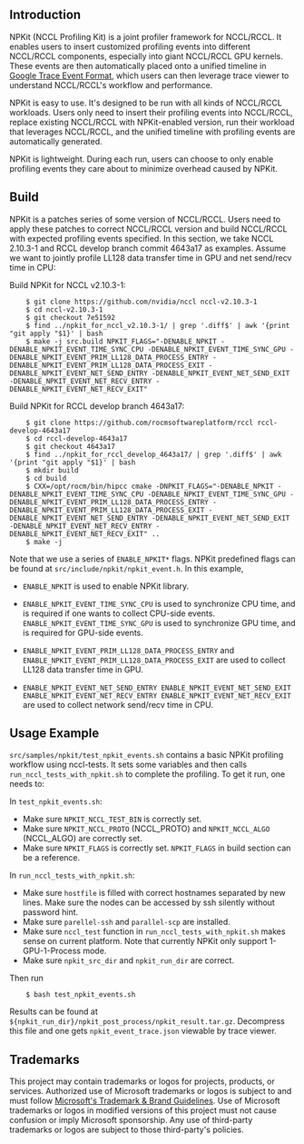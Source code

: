 ## Introduction

NPKit (NCCL Profiling Kit) is a joint profiler framework for NCCL/RCCL. It enables users to insert customized profiling events into different NCCL/RCCL components, especially into giant NCCL/RCCL GPU kernels. These events are then automatically placed onto a unified timeline in [Google Trace Event Format](https://docs.google.com/document/d/1CvAClvFfyA5R-PhYUmn5OOQtYMH4h6I0nSsKchNAySU/preview), which users can then leverage trace viewer to understand NCCL/RCCL's workflow and performance.

NPKit is easy to use. It's designed to be run with all kinds of NCCL/RCCL workloads. Users only need to insert their profiling events into NCCL/RCCL, replace existing NCCL/RCCL with NPKit-enabled version, run their workload that leverages NCCL/RCCL, and the unified timeline with profiling events are automatically generated.

NPKit is lightweight. During each run, users can choose to only enable profiling events they care about to minimize overhead caused by NPKit.

## Build

NPKit is a patches series of some version of NCCL/RCCL. Users need to apply these patches to correct NCCL/RCCL version and build NCCL/RCCL with expected profiling events specified. In this section, we take NCCL 2.10.3-1 and RCCL develop branch commit 4643a17 as examples. Assume we want to jointly profile LL128 data transfer time in GPU and net send/recv time in CPU:

Build NPKit for NCCL v2.10.3-1:

        $ git clone https://github.com/nvidia/nccl nccl-v2.10.3-1
        $ cd nccl-v2.10.3-1
        $ git checkout 7e51592
        $ find ../npkit_for_nccl_v2.10.3-1/ | grep '.diff$' | awk '{print "git apply "$1}' | bash
        $ make -j src.build NPKIT_FLAGS="-DENABLE_NPKIT -DENABLE_NPKIT_EVENT_TIME_SYNC_CPU -DENABLE_NPKIT_EVENT_TIME_SYNC_GPU -DENABLE_NPKIT_EVENT_PRIM_LL128_DATA_PROCESS_ENTRY -DENABLE_NPKIT_EVENT_PRIM_LL128_DATA_PROCESS_EXIT -DENABLE_NPKIT_EVENT_NET_SEND_ENTRY -DENABLE_NPKIT_EVENT_NET_SEND_EXIT -DENABLE_NPKIT_EVENT_NET_RECV_ENTRY -DENABLE_NPKIT_EVENT_NET_RECV_EXIT"

Build NPKit for RCCL develop branch 4643a17:

        $ git clone https://github.com/rocmsoftwareplatform/rccl rccl-develop-4643a17
        $ cd rccl-develop-4643a17
        $ git checkout 4643a17
        $ find ../npkit_for_rccl_develop_4643a17/ | grep '.diff$' | awk '{print "git apply "$1}' | bash
        $ mkdir build
        $ cd build
        $ CXX=/opt/rocm/bin/hipcc cmake -DNPKIT_FLAGS="-DENABLE_NPKIT -DENABLE_NPKIT_EVENT_TIME_SYNC_CPU -DENABLE_NPKIT_EVENT_TIME_SYNC_GPU -DENABLE_NPKIT_EVENT_PRIM_LL128_DATA_PROCESS_ENTRY -DENABLE_NPKIT_EVENT_PRIM_LL128_DATA_PROCESS_EXIT -DENABLE_NPKIT_EVENT_NET_SEND_ENTRY -DENABLE_NPKIT_EVENT_NET_SEND_EXIT -DENABLE_NPKIT_EVENT_NET_RECV_ENTRY -DENABLE_NPKIT_EVENT_NET_RECV_EXIT" ..
        $ make -j

Note that we use a series of `ENABLE_NPKIT*` flags. NPKit predefined flags can be found at `src/include/npkit/npkit_event.h`. In this example,

* `ENABLE_NPKIT` is used to enable NPKit library.

* `ENABLE_NPKIT_EVENT_TIME_SYNC_CPU` is used to synchronize CPU time, and is required if one wants to collect CPU-side events. `ENABLE_NPKIT_EVENT_TIME_SYNC_GPU` is used to synchronize GPU time, and is required for GPU-side events.

* `ENABLE_NPKIT_EVENT_PRIM_LL128_DATA_PROCESS_ENTRY` and `ENABLE_NPKIT_EVENT_PRIM_LL128_DATA_PROCESS_EXIT` are used to collect LL128 data transfer time in GPU.

* `ENABLE_NPKIT_EVENT_NET_SEND_ENTRY ENABLE_NPKIT_EVENT_NET_SEND_EXIT ENABLE_NPKIT_EVENT_NET_RECV_ENTRY ENABLE_NPKIT_EVENT_NET_RECV_EXIT` are used to collect network send/recv time in CPU.

## Usage Example

`src/samples/npkit/test_npkit_events.sh` contains a basic NPKit profiling workflow using nccl-tests. It sets some variables and then calls `run_nccl_tests_with_npkit.sh` to complete the profiling. To get it run, one needs to:

In `test_npkit_events.sh`:
* Make sure `NPKIT_NCCL_TEST_BIN` is correctly set.
* Make sure `NPKIT_NCCL_PROTO` (NCCL_PROTO) and `NPKIT_NCCL_ALGO` (NCCL_ALGO) are correctly set.
* Make sure `NPKIT_FLAGS` is correctly set. `NPKIT_FLAGS` in build section can be a reference.

In `run_nccl_tests_with_npkit.sh`:
* Make sure `hostfile` is filled with correct hostnames separated by new lines. Make sure the nodes can be accessed by ssh silently without password hint.
* Make sure `parellel-ssh` and `parallel-scp` are installed.
* Make sure `nccl_test` function in `run_nccl_tests_with_npkit.sh` makes sense on current platform. Note that currently NPKit only support 1-GPU-1-Process mode.
* Make sure `npkit_src_dir` and `npkit_run_dir` are correct.

Then run

        $ bash test_npkit_events.sh

Results can be found at `${npkit_run_dir}/npkit_post_process/npkit_result.tar.gz`. Decompress this file and one gets `npkit_event_trace.json` viewable by trace viewer.

## Trademarks

This project may contain trademarks or logos for projects, products, or services.
Authorized use of Microsoft trademarks or logos is subject to and must follow [Microsoft's Trademark & Brand Guidelines](https://www.microsoft.com/en-us/legal/intellectualproperty/trademarks/usage/general).
Use of Microsoft trademarks or logos in modified versions of this project must not cause confusion or imply Microsoft sponsorship.
Any use of third-party trademarks or logos are subject to those third-party's policies.

